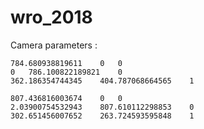 # wro_2018

Camera parameters : 

```
784.680938819611	0	0
0	786.100822189821	0
362.186354744345	404.787068664565	1
```

```
807.436816003674	0	0
2.03900754532943	807.610112298853	0
302.651456007652	263.724593595848	1
```
